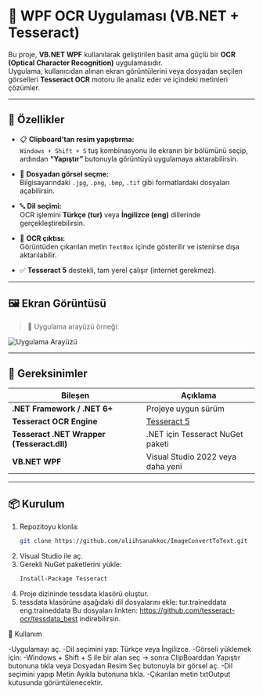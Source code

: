 # 🧠 WPF OCR Uygulaması (VB.NET + Tesseract)

Bu proje, **VB.NET WPF** kullanılarak geliştirilen basit ama güçlü bir **OCR (Optical Character Recognition)** uygulamasıdır.  
Uygulama, kullanıcıdan alınan ekran görüntülerini veya dosyadan seçilen görselleri **Tesseract OCR** motoru ile analiz eder ve içindeki metinleri çözümler.

---

## 🚀 Özellikler

- 📋 **Clipboard’tan resim yapıştırma:**  
  `Windows + Shift + S` tuş kombinasyonu ile ekranın bir bölümünü seçip, ardından **“Yapıştır”** butonuyla görüntüyü uygulamaya aktarabilirsin.

- 📁 **Dosyadan görsel seçme:**  
  Bilgisayarındaki `.jpg`, `.png`, `.bmp`, `.tif` gibi formatlardaki dosyaları açabilirsin.

- 🔤 **Dil seçimi:**  
  OCR işlemini **Türkçe (tur)** veya **İngilizce (eng)** dillerinde gerçekleştirebilirsin.

- 🧾 **OCR çıktısı:**  
  Görüntüden çıkarılan metin `TextBox` içinde gösterilir ve istenirse dışa aktarılabilir.

- ✅ **Tesseract 5** destekli, tam yerel çalışır (internet gerekmez).

---

## 🖼️ Ekran Görüntüsü

> 📸 Uygulama arayüzü örneği:

![Uygulama Arayüzü](docs/screenshot.png)

---

## 🧩 Gereksinimler

| Bileşen | Açıklama |
|----------|-----------|
| **.NET Framework / .NET 6+** | Projeye uygun sürüm |
| **Tesseract OCR Engine** | [Tesseract 5](https://github.com/tesseract-ocr/tesseract) |
| **Tesseract .NET Wrapper (Tesseract.dll)** | .NET için Tesseract NuGet paketi |
| **VB.NET WPF** | Visual Studio 2022 veya daha yeni |

---

## 📦 Kurulum

1. Repozitoyu klonla:
   ```bash
   git clone https://github.com/aliihsanakkoc/ImageConvertToText.git
2. Visual Studio ile aç.
3. Gerekli NuGet paketlerini yükle:
   ```bash
   Install-Package Tesseract
5. Proje dizininde tessdata klasörü oluştur.
6. tessdata klasörüne aşağıdaki dil dosyalarını ekle:
    tur.traineddata
    eng.traineddata
    Bu dosyaları linkten: https://github.com/tesseract-ocr/tessdata_best indirebilirsin.

🧠 Kullanım

  -Uygulamayı aç.
  -Dil seçimini yap: Türkçe veya İngilizce.
  -Görseli yüklemek için:
  -Windows + Shift + S ile bir alan seç → sonra ClipBoarddan Yapıştır butonuna tıkla veya Dosyadan Resim Seç butonuyla bir görsel aç.
  -Dil seçimini yapıp Metin Ayıkla butonuna tıkla.
  -Çıkarılan metin txtOutput kutusunda görüntülenecektir.
